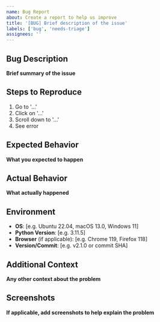 ```yaml
---
name: Bug Report
about: Create a report to help us improve
title: '[BUG] Brief description of the issue'
labels: ['bug', 'needs-triage']
assignees: ''
---
```


## Bug Description
**Brief summary of the issue**

## Steps to Reproduce
1. Go to '...'
2. Click on '...'
3. Scroll down to '...'
4. See error

## Expected Behavior
**What you expected to happen**

## Actual Behavior
**What actually happened**

## Environment
- **OS**: [e.g. Ubuntu 22.04, macOS 13.0, Windows 11]
- **Python Version**: [e.g. 3.11.5]
- **Browser** (if applicable): [e.g. Chrome 119, Firefox 118]
- **Version/Commit**: [e.g. v2.1.0 or commit SHA]

## Additional Context
**Any other context about the problem**

## Screenshots
**If applicable, add screenshots to help explain the problem**